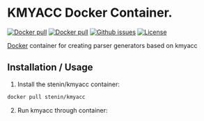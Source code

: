 # KMYACC Docker Container.

[![Docker pull](https://img.shields.io/docker/pulls/stenin/kmyacc.svg)](https://hub.docker.com/r/stenin/kmyacc/)
[![Docker pull](https://img.shields.io/docker/stars/stenin/kmyacc.svg)](https://hub.docker.com/r/stenin/kmyacc/)
[![Github issues](https://img.shields.io/github/issues/stenin-nikita/kmyacc.svg)](https://github.com/stenin-nikita/kmyacc/issues)
[![License](https://img.shields.io/github/license/stenin-nikita/kmyacc.svg)](https://github.com/stenin-nikita/kmyacc/blob/master/LICENSE)

[Docker](https://www.docker.com/) container for creating parser generators based on kmyacc

## Installation / Usage

1. Install the stenin/kmyacc container:

```bash
docker pull stenin/kmyacc
```

2. Run kmyacc through container:
